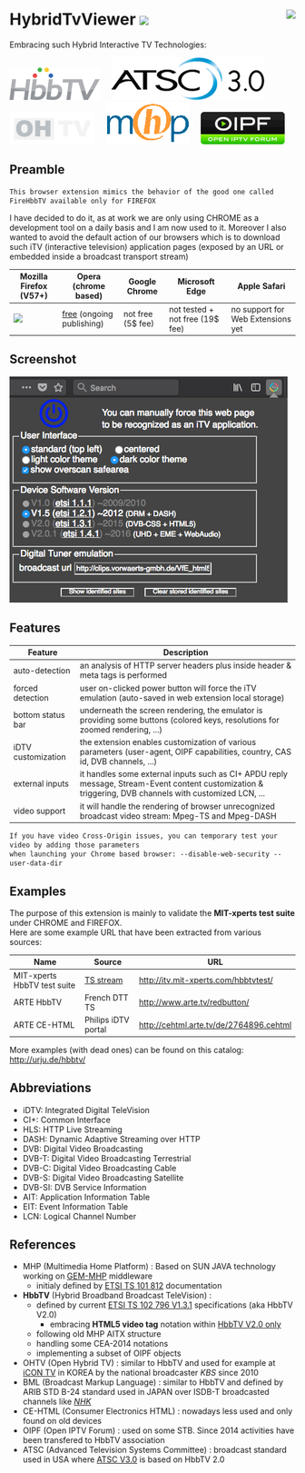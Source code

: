 # HybridTvViewer ![](http://vanilla-js.com/assets/button.png) [<img align="right" src="https://img.shields.io/badge/License-MIT-yellow.svg">](https://github.com/karl-rousseau/HybridTvViewer/blob/master/LICENSE)

Embracing such Hybrid Interactive TV Technologies:

![](img/logo-hbbtv.png) &nbsp;&nbsp;&nbsp; ![](img/logo-atsc.png) &nbsp;&nbsp;&nbsp; ![](img/logo-ohtv.png) &nbsp;&nbsp;&nbsp; ![](img/logo-mhp.png) &nbsp;&nbsp;&nbsp; ![](img/logo-oipf.png)

## Preamble

```
This browser extension mimics the behavior of the good one called FireHbbTV available only for FIREFOX
```
I have decided to do it, as at work we are only using CHROME as a development tool on a daily basis and I am now used to it. Moreover I also wanted to avoid the default action of our browsers which is to download such iTV (interactive television) application pages (exposed by an URL or embedded inside a broadcast transport stream)

| Mozilla Firefox (V57+) | Opera (chrome based) | Google Chrome | Microsoft Edge | Apple Safari |
| -------- | ------- | ------ | ------ | ------ |
| [<img  src="https://addons.cdn.mozilla.net/static/img/addons-buttons/AMO-button_2.png">](https://addons.mozilla.org/en-US/firefox/addon/hybridtvviewer/) | [free](https://addons.opera.com/en/extensions/details/hybridtvviewer/) (ongoing publishing) | not free (5$ fee) | not tested + not free (19$ fee) | no support for Web Extensions yet |

## Screenshot

![](img/screenshot_popup.png)

## Features

| Feature            | Description |
| ------------------ | ----------- |
| auto-detection     | an analysis of HTTP server headers plus inside header & meta tags is performed |
| forced detection   | user on-clicked power button will force the iTV emulation (auto-saved in web extension local storage) |
| bottom status bar  | underneath the screen rendering, the emulator is providing some buttons (colored keys, resolutions for zoomed rendering, ...) |
| iDTV customization | the extension enables customization of various parameters (user-agent, OIPF capabilities, country, CAS id, DVB channels, ...) |
| external inputs | it handles some external inputs such as CI+ APDU reply message, Stream-Event content customization & triggering, DVB channels with customized LCN, ... |
| video support | it will handle the rendering of browser unrecognized broadcast video stream: Mpeg-TS and Mpeg-DASH |

```
If you have video Cross-Origin issues, you can temporary test your video by adding those parameters  
when launching your Chrome based browser: --disable-web-security --user-data-dir
```

## Examples

The purpose of this extension is mainly to validate the **MIT-xperts test suite** under CHROME and FIREFOX.  
Here are some example URL that have been extracted from various sources:

| Name          | Source | URL |
| ------------- | ------ |---- |
| MIT-xperts HbbTV test suite | [TS stream](https://github.com/mitxp/HbbTV-Testsuite/wiki) | http://itv.mit-xperts.com/hbbtvtest/ |
| ARTE HbbTV    | French DTT TS | http://www.arte.tv/redbutton/ |
| ARTE CE-HTML  | Philips iDTV portal | http://cehtml.arte.tv/de/2764896.cehtml |

More examples (with dead ones) can be found on this catalog: http://urju.de/hbbtv/

## Abbreviations

- iDTV: Integrated Digital TeleVision
- CI+: Common Interface
- HLS: HTTP Live Streaming
- DASH: Dynamic Adaptive Streaming over HTTP
- DVB: Digital Video Broadcasting
- DVB-T: Digital Video Broadcasting Terrestrial
- DVB-C: Digital Video Broadcasting Cable
- DVB-S: Digital Video Broadcasting Satellite
- DVB-SI: DVB Service Information
- AIT: Application Information Table
- EIT: Event Information Table
- LCN: Logical Channel Number

## References

- MHP (Multimedia Home Platform) : Based on SUN JAVA technology working on [GEM-MHP](https://en.wikipedia.org/wiki/Globally_Executable_MHP) middleware
  * initialy defined by [ETSI TS 101 812](http://www.etsi.org/deliver/etsi_ts/101800_101899/101812/01.02.01_60/ts_101812v010201p.pdf) documentation
- **HbbTV** (Hybrid Broadband Broadcast TeleVision) :
  * defined by current [ETSI TS 102 796 V1.3.1](http://www.etsi.org/deliver/etsi_ts/102700_102799/102796/01.03.01_60/ts_102796v010301p.pdf) specifications (aka HbbTV V2.0)
    * embracing **HTML5 video tag** notation within [HbbTV V2.0 only](https://www.hbbtv.org/resource-library/#specifications)
  * following old MHP AITX structure
  * handling some CEA-2014 notations
  * implementing a subset of OIPF objects
- OHTV (Open Hybrid TV) : similar to HbbTV and used for example at [iCON TV](http://able.kbs.co.kr/enter/tal_view.php?mseq=16&pcg=&pgseq=&no=270211) in KOREA by the national broadcaster *KBS* since 2010
- BML (Broadcast Markup Language) : similar to HbbTV and defined by ARIB STD B-24 standard used in JAPAN over ISDB-T broadcasted channels like [*NHK*](https://www.nhk.or.jp/strl/publica/bt/en/fe0003-1.html)
- CE-HTML (Consumer Electronics HTML) : nowadays less used and only found on old devices
- OIPF (Open IPTV Forum) : used on some STB. Since 2014 activities have been transfered to HbbTV association
- ATSC (Advanced Television Systems Committee) : broadcast standard used in USA where [ATSC V3.0](https://www.atsc.org/standards/atsc-3-0-standards/) is based on HbbTV 2.0
